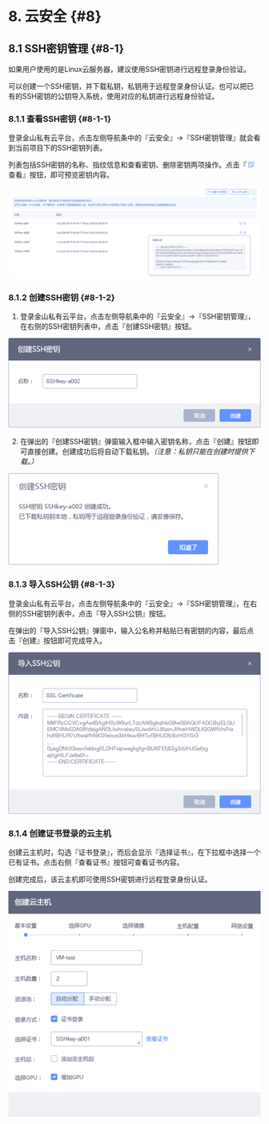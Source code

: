 # 8. 云安全 {#8}

## 8.1 SSH密钥管理 {#8-1}

如果用户使用的是Linux云服务器，建议使用SSH密钥进行远程登录身份验证。


可以创建一个SSH密钥，并下载私钥，私钥用于远程登录身份认证。也可以把已有的SSH密钥的公钥导入系统，使用对应的私钥进行远程身份验证。

### 8.1.1 查看SSH密钥 {#8-1-1}

登录金山私有云平台，点击左侧导航条中的『云安全』->『SSH密钥管理』就会看到当前项目下的SSH密钥列表。

列表包括SSH密钥的名称、指纹信息和查看密钥、删除密钥两项操作。点击『 ![](/assets/note.png) 查看』按钮，即可预览密钥内容。

![](/assets/SSH密钥列表.png)

### 8.1.2 创建SSH密钥 {#8-1-2}

1. 登录金山私有云平台，点击左侧导航条中的『云安全』->『SSH密钥管理』，在右侧的SSH密钥列表中，点击『创建SSH密钥』按钮。

![](/assets/创建密钥.png)

2. 在弹出的『创建SSH密钥』弹窗输入框中输入密钥名称，点击『创建』按钮即可直接创建。创建成功后将自动下载私钥。*（注意：私钥只能在创建时提供下载。）*

![](/assets/创建密钥提示.png)

### 8.1.3 导入SSH公钥 {#8-1-3}

登录金山私有云平台，点击左侧导航条中的『云安全』->『SSH密钥管理』，在右侧的SSH密钥列表中，点击『导入SSH公钥』按钮。

在弹出的『导入SSH公钥』弹窗中，输入公名称并粘贴已有密钥的内容，最后点击『创建』按钮即可完成导入。

![](/assets/导入公钥.png)

### 8.1.4 创建证书登录的云主机

创建云主机时，勾选『证书登录』，而后会显示『选择证书』，在下拉框中选择一个已有证书。点击右侧『查看证书』按钮可查看证书内容。

创建完成后，该云主机即可使用SSH密钥进行远程登录身份认证。

![](/assets/云主机创建-证书.png)








